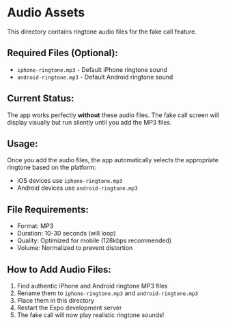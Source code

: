 # Audio Assets

This directory contains ringtone audio files for the fake call feature.

## Required Files (Optional):
- `iphone-ringtone.mp3` - Default iPhone ringtone sound
- `android-ringtone.mp3` - Default Android ringtone sound

## Current Status:
The app works perfectly **without** these audio files. The fake call screen will display visually but run silently until you add the MP3 files.

## Usage:
Once you add the audio files, the app automatically selects the appropriate ringtone based on the platform:
- iOS devices use `iphone-ringtone.mp3`
- Android devices use `android-ringtone.mp3`

## File Requirements:
- Format: MP3
- Duration: 10-30 seconds (will loop)
- Quality: Optimized for mobile (128kbps recommended)
- Volume: Normalized to prevent distortion

## How to Add Audio Files:
1. Find authentic iPhone and Android ringtone MP3 files
2. Rename them to `iphone-ringtone.mp3` and `android-ringtone.mp3`
3. Place them in this directory
4. Restart the Expo development server
5. The fake call will now play realistic ringtone sounds!
